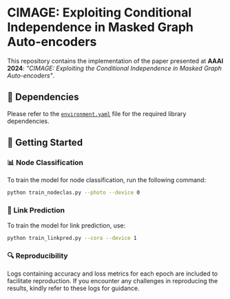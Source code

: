 # CIMAGE: Exploiting Conditional Independence in Masked Graph Auto-encoders

This repository contains the implementation of the paper presented at **AAAI 2024**: *"CIMAGE: Exploiting the Conditional Independence in Masked Graph Auto-encoders"*. 

## 📌 Dependencies
Please refer to the [`environment.yaml`](./environment.yaml) file for the required library dependencies.

## 🚀 Getting Started

### 📊 Node Classification
To train the model for node classification, run the following command:
```bash
python train_nodeclas.py --photo --device 0
```
### 🔗 Link Prediction
To train the model for link prediction, use:
```bash
python train_linkpred.py --cora --device 1
```
### 🔍 Reproducibility
Logs containing accuracy and loss metrics for each epoch are included to facilitate reproduction. If you encounter any challenges in reproducing the results, kindly refer to these logs for guidance.

